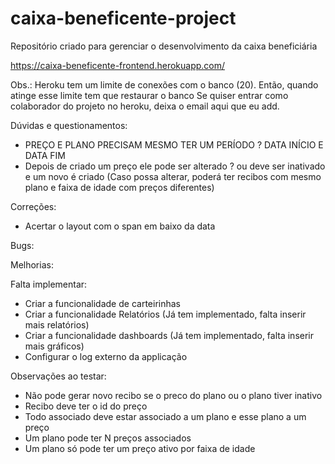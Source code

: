 # caixa-beneficente-project
Repositório criado para gerenciar o desenvolvimento da caixa beneficiária


https://caixa-beneficente-frontend.herokuapp.com/

Obs.: Heroku tem um limite de conexões com o banco (20). Então, quando atinge esse limite tem que restaurar o banco
Se quiser entrar como colaborador do projeto no heroku, deixa o email aqui que eu add.


Dúvidas e questionamentos:
- PREÇO E PLANO PRECISAM MESMO TER UM PERÍODO ? DATA INÍCIO E DATA FIM
- Depois de criado um preço ele pode ser alterado ? ou deve ser inativado e um novo é criado (Caso possa alterar, poderá ter recibos com mesmo plano e faixa de idade com preços diferentes)

Correções: 
- Acertar o layout com o span em baixo da data


Bugs:



Melhorias:



Falta implementar: 

- Criar a funcionalidade de carteirinhas
- Criar a funcionalidade Relatórios (Já tem implementado, falta inserir mais relatórios)
- Criar a funcionalidade dashboards (Já tem implementado, falta inserir mais gráficos)
- Configurar o log externo da applicação


Observações ao testar:
- Não pode gerar novo recibo se o preco do plano ou o plano tiver inativo
- Recibo deve ter o id do preço
- Todo associado deve estar associado a um plano e esse plano a um preço
- Um plano pode ter N preços associados 
- Um plano só pode ter um preço ativo por faixa de idade

